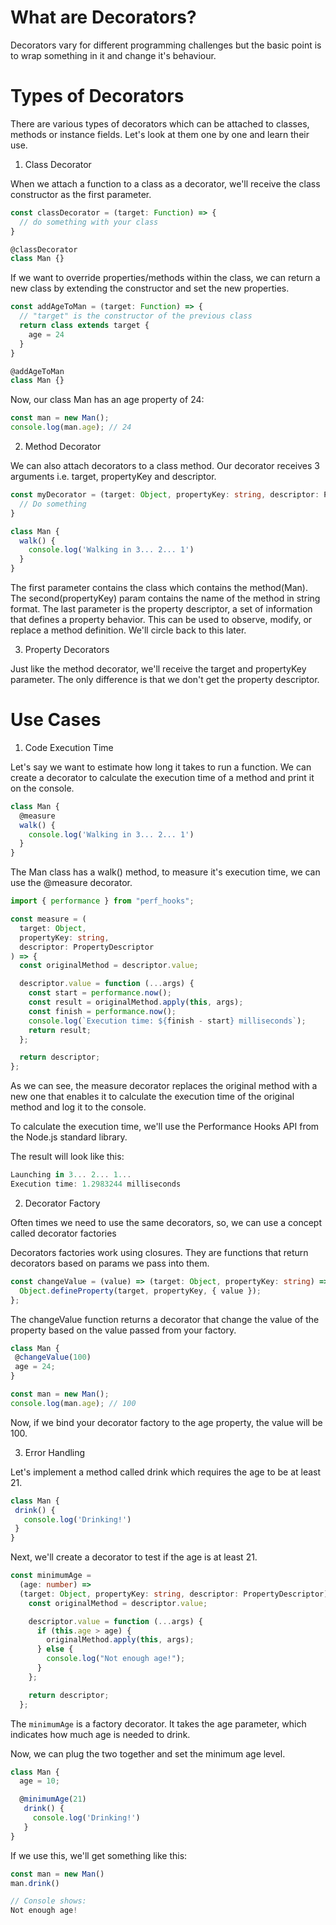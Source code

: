 # What are Decorators?
Decorators vary for different programming challenges but the basic point is to wrap something in it and change it's behaviour.
# Types of Decorators
There are various types of decorators which can be attached to classes, methods or instance fields. Let's look at them one by one and learn their use.
1. Class Decorator

When we attach a function to a class as a decorator, we'll receive the class constructor as the first parameter.
```ts
const classDecorator = (target: Function) => {
  // do something with your class
}

@classDecorator
class Man {}
``` 
If we want to override properties/methods within the class, we can return a new class by extending the constructor and set the new properties.
```ts
const addAgeToMan = (target: Function) => {
  // "target" is the constructor of the previous class
  return class extends target {
    age = 24
  }
}

@addAgeToMan
class Man {}
```
Now, our class Man has an age property of 24:
```ts
const man = new Man();
console.log(man.age); // 24
```
2. Method Decorator

We can also attach decorators to a class method. Our decorator receives 3 arguments i.e. target, propertyKey and descriptor.
```ts
const myDecorator = (target: Object, propertyKey: string, descriptor: PropertyDescriptor) =>  {
  // Do something
}
```
```ts
class Man {
  walk() {
    console.log('Walking in 3... 2... 1')
  }
}
```
The first parameter contains the class which contains the method(Man). The second(propertyKey) param contains the name of the method in string format. The last parameter is the property descriptor, a set of information that defines a property behavior. This can be used to observe, modify, or replace a method definition. We'll circle back to this later.

3. Property Decorators

Just like the method decorator, we'll receive the target and propertyKey parameter. The only difference is that we don't get the property descriptor.
# Use Cases
1. Code Execution Time

Let's say we want to estimate how long it takes to run a function. We can create a decorator to calculate the execution time of a method and print it on the console.

```ts
class Man {
  @measure
  walk() {
    console.log('Walking in 3... 2... 1')
  }
}
```
The Man class has a walk() method, to measure it's execution time, we can use the @measure decorator.
```ts
import { performance } from "perf_hooks";

const measure = (
  target: Object,
  propertyKey: string,
  descriptor: PropertyDescriptor
) => {
  const originalMethod = descriptor.value;

  descriptor.value = function (...args) {
    const start = performance.now();
    const result = originalMethod.apply(this, args);
    const finish = performance.now();
    console.log(`Execution time: ${finish - start} milliseconds`);
    return result;
  };

  return descriptor;
};
```
As we can see, the measure decorator replaces the original method with a new one that enables it to calculate the execution time of the original method and log it to the console.

To calculate the execution time, we'll use the Performance Hooks API from the Node.js standard library.

The result will look like this:
```ts
Launching in 3... 2... 1...
Execution time: 1.2983244 milliseconds
```
2. Decorator Factory

Often times we need to use the same decorators, so, we can use a concept called decorator factories

Decorators factories work using closures. They are functions that return decorators based on params we pass into them.
```ts
const changeValue = (value) => (target: Object, propertyKey: string) => {
  Object.defineProperty(target, propertyKey, { value });
};
```
The changeValue function returns a decorator that change the value of the property based on the value passed from your factory.
```ts
class Man {
 @changeValue(100)
 age = 24;
}

const man = new Man();
console.log(man.age); // 100
```
Now, if we bind your decorator factory to the age property, the value will be 100.

3. Error Handling

Let's implement a method called drink which requires the age to be at least 21.
```ts
class Man {
 drink() {
   console.log('Drinking!')
 }
}
```
Next, we'll create a decorator to test if the age is at least 21.
```ts
const minimumAge =
  (age: number) =>
  (target: Object, propertyKey: string, descriptor: PropertyDescriptor) => {
    const originalMethod = descriptor.value;

    descriptor.value = function (...args) {
      if (this.age > age) {
        originalMethod.apply(this, args);
      } else {
        console.log("Not enough age!");
      }
    };

    return descriptor;
  };
```
The `minimumAge` is a factory decorator. It takes the age parameter, which indicates how much age is needed to drink.

Now, we can plug the two together and set the minimum age level.
```ts
class Man {
  age = 10;

  @minimumAge(21)
   drink() {
     console.log('Drinking!')
   }
}
```
If we use this, we'll get something like this:
```ts
const man = new Man()
man.drink()

// Console shows:
Not enough age!
```